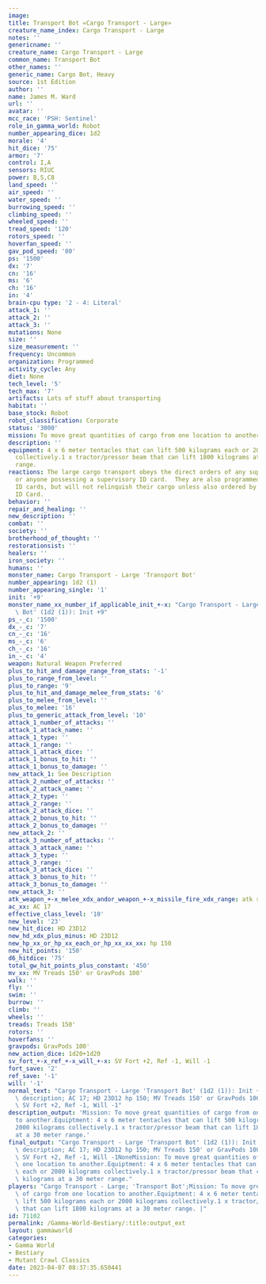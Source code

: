 ```yaml
---
image:
title: Transport Bot «Cargo Transport - Large»
creature_name_index: Cargo Transport - Large
notes: ''
genericname: ''
creature_name: Cargo Transport - Large
common_name: Transport Bot
other_names: ''
generic_name: Cargo Bot, Heavy
source: 1st Edition
author: ''
name: James M. Ward
url: ''
avatar: ''
mcc_race: 'PSH: Sentinel'
role_in_gamma_world: Robot
number_appearing_dice: 1d2
morale: '4'
hit_dice: '75'
armor: '7'
control: I,A
sensors: RIUC
power: B,S,C8
land_speed: ''
air_speed: ''
water_speed: ''
burrowing_speed: ''
climbing_speed: ''
wheeled_speed: ''
tread_speed: '120'
rotors_speed: ''
hoverfan_speed: ''
gav_pod_speed: '80'
ps: '1500'
dx: '7'
cn: '16'
ms: '6'
ch: '16'
in: '4'
brain-cpu type: '2 - 4: Literal'
attack_1: ''
attack_2: ''
attack_3: ''
mutations: None
size: ''
size_measurement: ''
frequency: Uncommon
organization: Programmed
activity_cycle: Any
diet: None
tech_level: '5'
tech_max: '7'
artifacts: Lots of stuff about transporting
habitat: ''
base_stock: Robot
robot_classification: Corporate
status: '3000'
mission: To move great quantities of cargo from one location to another.
description: ''
equipment: 4 x 6 meter tentacles that can lift 500 kilograms each or 2000 kilograms
  collectively.1 x tractor/pressor beam that can lift 1800 kilograms at a 30 meter
  range.
reactions: The large cargo transport obeys the direct orders of any supervisory borg,
  or anyone possessing a supervisory ID card.  They are also programmed to obey Civil
  ID cards, but will not relinquish their cargo unless also ordered by a supervisory
  ID Card.
behavior: ''
repair_and_healing: ''
new_description: ''
combat: ''
society: ''
brotherhood_of_thought: ''
restorationsist: ''
healers: ''
iron_society: ''
humans: ''
monster_name: Cargo Transport - Large 'Transport Bot'
number_appearing: 1d2 (1)
number_appearing_single: '1'
init: '+9'
monster_name_xx_number_if_applicable_init_+-x: "Cargo Transport - Large 'Transport\
  \ Bot' (1d2 (1)): Init +9"
ps_-_c: '1500'
dx_-_c: '7'
cn_-_c: '16'
ms_-_c: '6'
ch_-_c: '16'
in_-_c: '4'
weapon: Natural Weapon Preferred
plus_to_hit_and_damage_range_from_stats: '-1'
plus_to_range_from_level: ''
plus_to_range: '9'
plus_to_hit_and_damage_melee_from_stats: '6'
plus_to_melee_from_level: ''
plus_to_melee: '16'
plus_to_generic_attack_from_level: '10'
attack_1_number_of_attacks: ''
attack_1_attack_name: ''
attack_1_type: ''
attack_1_range: ''
attack_1_attack_dice: ''
attack_1_bonus_to_hit: ''
attack_1_bonus_to_damage: ''
new_attack_1: See Description
attack_2_number_of_attacks: ''
attack_2_attack_name: ''
attack_2_type: ''
attack_2_range: ''
attack_2_attack_dice: ''
attack_2_bonus_to_hit: ''
attack_2_bonus_to_damage: ''
new_attack_2: ''
attack_3_number_of_attacks: ''
attack_3_attack_name: ''
attack_3_type: ''
attack_3_range: ''
attack_3_attack_dice: ''
attack_3_bonus_to_hit: ''
attack_3_bonus_to_damage: ''
new_attack_3: ''
atk_weapon_+-x_melee_xdx_andor_weapon_+-x_missile_fire_xdx_range: atk see description
ac_xx: AC 17
effective_class_level: '10'
new_level: '23'
new_hit_dice: HD 23D12
new_hd_xdx_plus_minus: HD 23D12
new_hp_xx_or_hp_xx_each_or_hp_xx_xx_xx: hp 150
new_hit_points: '150'
d6_hitdice: '75'
total_gw_hit_points_plus_constant: '450'
mv_xx: MV Treads 150' or GravPods 100'
walk: ''
fly: ''
swim: ''
burrow: ''
climb: ''
wheels: ''
treads: Treads 150'
rotors: ''
hoverfans: ''
gravpods: GravPods 100'
new_action_dice: 1d20+1d20
sv_fort_+-x_ref_+-x_will_+-x: SV Fort +2, Ref -1, Will -1
fort_save: '2'
ref_save: '-1'
will: '-1'
normal_text: "Cargo Transport - Large 'Transport Bot' (1d2 (1)): Init +9; atk see\
  \ description; AC 17; HD 23D12 hp 150; MV Treads 150' or GravPods 100' ; 1d20+1d20;\
  \ SV Fort +2, Ref -1, Will -1"
description_output: 'Mission: To move great quantities of cargo from one location
  to another.Equiptment: 4 x 6 meter tentacles that can lift 500 kilograms each or
  2000 kilograms collectively.1 x tractor/pressor beam that can lift 1800 kilograms
  at a 30 meter range.'
final_output: "Cargo Transport - Large 'Transport Bot' (1d2 (1)): Init +9; atk see\
  \ description; AC 17; HD 23D12 hp 150; MV Treads 150' or GravPods 100' ; 1d20+1d20;\
  \ SV Fort +2, Ref -1, Will -1NoneMission: To move great quantities of cargo from\
  \ one location to another.Equiptment: 4 x 6 meter tentacles that can lift 500 kilograms\
  \ each or 2000 kilograms collectively.1 x tractor/pressor beam that can lift 1800\
  \ kilograms at a 30 meter range."
players: "Cargo Transport - Large; 'Transport Bot';Mission: To move great quantities\
  \ of cargo from one location to another.Equiptment: 4 x 6 meter tentacles that can\
  \ lift 500 kilograms each or 2000 kilograms collectively.1 x tractor/pressor beam\
  \ that can lift 1800 kilograms at a 30 meter range. |"
id: 71102
permalink: /Gamma-World-Bestiary/:title:output_ext
layout: gammaworld
categories:
- Gamma World
- Bestiary
- Mutant Crawl Classics
date: 2023-04-07 08:37:35.650441
---
```

